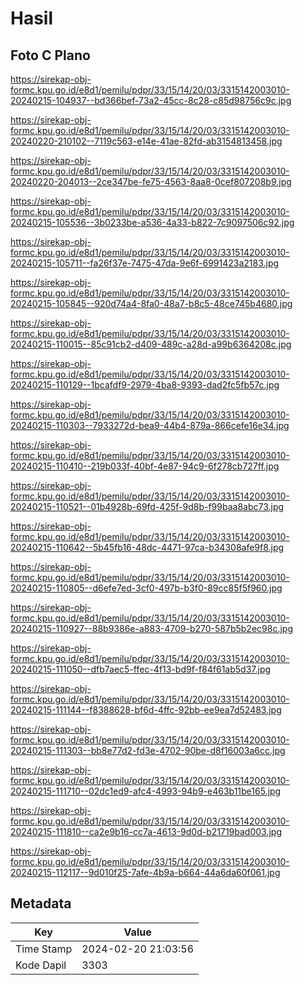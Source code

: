 # Hasil

## Foto C Plano

https://sirekap-obj-formc.kpu.go.id/e8d1/pemilu/pdpr/33/15/14/20/03/3315142003010-20240215-104937--bd366bef-73a2-45cc-8c28-c85d98756c9c.jpg

https://sirekap-obj-formc.kpu.go.id/e8d1/pemilu/pdpr/33/15/14/20/03/3315142003010-20240220-210102--7119c563-e14e-41ae-82fd-ab3154813458.jpg

https://sirekap-obj-formc.kpu.go.id/e8d1/pemilu/pdpr/33/15/14/20/03/3315142003010-20240220-204013--2ce347be-fe75-4563-8aa8-0cef807208b9.jpg

https://sirekap-obj-formc.kpu.go.id/e8d1/pemilu/pdpr/33/15/14/20/03/3315142003010-20240215-105536--3b0233be-a536-4a33-b822-7c9097506c92.jpg

https://sirekap-obj-formc.kpu.go.id/e8d1/pemilu/pdpr/33/15/14/20/03/3315142003010-20240215-105711--fa26f37e-7475-47da-9e6f-6991423a2183.jpg

https://sirekap-obj-formc.kpu.go.id/e8d1/pemilu/pdpr/33/15/14/20/03/3315142003010-20240215-105845--920d74a4-8fa0-48a7-b8c5-48ce745b4680.jpg

https://sirekap-obj-formc.kpu.go.id/e8d1/pemilu/pdpr/33/15/14/20/03/3315142003010-20240215-110015--85c91cb2-d409-489c-a28d-a99b6364208c.jpg

https://sirekap-obj-formc.kpu.go.id/e8d1/pemilu/pdpr/33/15/14/20/03/3315142003010-20240215-110129--1bcafdf9-2979-4ba8-9393-dad2fc5fb57c.jpg

https://sirekap-obj-formc.kpu.go.id/e8d1/pemilu/pdpr/33/15/14/20/03/3315142003010-20240215-110303--7933272d-bea9-44b4-879a-866cefe16e34.jpg

https://sirekap-obj-formc.kpu.go.id/e8d1/pemilu/pdpr/33/15/14/20/03/3315142003010-20240215-110410--219b033f-40bf-4e87-94c9-6f278cb727ff.jpg

https://sirekap-obj-formc.kpu.go.id/e8d1/pemilu/pdpr/33/15/14/20/03/3315142003010-20240215-110521--01b4928b-69fd-425f-9d8b-f99baa8abc73.jpg

https://sirekap-obj-formc.kpu.go.id/e8d1/pemilu/pdpr/33/15/14/20/03/3315142003010-20240215-110642--5b45fb16-48dc-4471-97ca-b34308afe9f8.jpg

https://sirekap-obj-formc.kpu.go.id/e8d1/pemilu/pdpr/33/15/14/20/03/3315142003010-20240215-110805--d6efe7ed-3cf0-497b-b3f0-89cc85f5f960.jpg

https://sirekap-obj-formc.kpu.go.id/e8d1/pemilu/pdpr/33/15/14/20/03/3315142003010-20240215-110927--88b9386e-a883-4709-b270-587b5b2ec98c.jpg

https://sirekap-obj-formc.kpu.go.id/e8d1/pemilu/pdpr/33/15/14/20/03/3315142003010-20240215-111050--dfb7aec5-ffec-4f13-bd9f-f84f61ab5d37.jpg

https://sirekap-obj-formc.kpu.go.id/e8d1/pemilu/pdpr/33/15/14/20/03/3315142003010-20240215-111144--f8388628-bf6d-4ffc-92bb-ee9ea7d52483.jpg

https://sirekap-obj-formc.kpu.go.id/e8d1/pemilu/pdpr/33/15/14/20/03/3315142003010-20240215-111303--bb8e77d2-fd3e-4702-90be-d8f16003a6cc.jpg

https://sirekap-obj-formc.kpu.go.id/e8d1/pemilu/pdpr/33/15/14/20/03/3315142003010-20240215-111710--02dc1ed9-afc4-4993-94b9-e463b11be165.jpg

https://sirekap-obj-formc.kpu.go.id/e8d1/pemilu/pdpr/33/15/14/20/03/3315142003010-20240215-111810--ca2e9b16-cc7a-4613-9d0d-b21719bad003.jpg

https://sirekap-obj-formc.kpu.go.id/e8d1/pemilu/pdpr/33/15/14/20/03/3315142003010-20240215-112117--9d010f25-7afe-4b9a-b664-44a6da60f061.jpg


## Metadata

| Key        | Value               |
| ---------- | ------------------- |
| Time Stamp | 2024-02-20 21:03:56 |
| Kode Dapil | 3303                |



